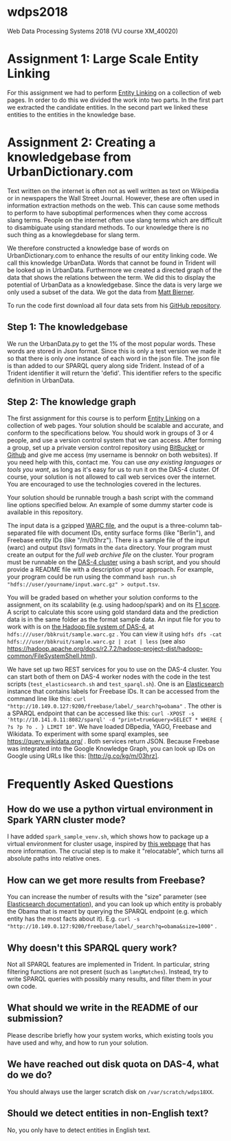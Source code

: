 # wdps2018
Web Data Processing Systems 2018 (VU course XM_40020)



# Assignment 1: Large Scale Entity Linking
For this assignment we had to perform [Entity Linking](https://en.wikipedia.org/wiki/Entity_linking) on a collection of web pages. In order to do this we divided the work into two parts. In the first part we extracted the candidate entities. In the second part we linked these entities to the entities in the knowledge base. 

# Assignment 2: Creating a knowledgebase from UrbanDictionary.com
Text written on the internet is often not as well written as text on Wikipedia or in newspapers the Wall Street Journal. However, these are often used in information extraction methods on the web. This can cause some methods to perform to have suboptimal performences when they come accross slang terms. People on the internet often use slang terms which are difficult to disambiguate using standard methods.  To our knowledge there is no such thing as a knowlegdebase for slang term. 

We therefore constructed a knowledge base of words on UrbanDictionary.com to enhance the results of our entity linking code. We call this knowledge UrbanData. Words that cannot be found in Trident will be looked up in UrbanData. Furthermore we created a directed graph of the data that shows the relations between the term. We did this to display the potential of UrbanData as a knowledgebase. Since the data is very large we only used a subset of the data. We got the data from [Matt Bierner](https://github.com/mattbierner/urban-dictionary-entry-collector). 

To run the code first download all four data sets from his [GitHub repository](https://github.com/mattbierner/urban-dictionary-entry-collector).
## Step 1: The knowledgebase

We run the UrbanData.py to get the 1% of the most popular words. These words are stored in Json format. Since this is only a test version we made it so that there is only one instance of each word in the json file. The json file is than added to our SPARQL query along side Trident. Instead of of a Trident identifier it will return the 'defid'. This identifier refers to the specific definition in UrbanData.

## Step 2: The knowledge graph









The first assignment for this course is to perform [Entity Linking](https://en.wikipedia.org/wiki/Entity_linking) on a collection of web pages. Your solution should be scalable and accurate, and conform to the specifications below. You should work in groups of 3 or 4 people, and use a version control system that we can access. After forming a group, set up a private version control repository using [BitBucket](https://bitbucket.org) or [Github](http://github.com) and give me access (my username is bennokr on both websites). If you need help with this, contact me. You can use *any existing languages or tools you want*, as long as it's easy for us to run it on the DAS-4 cluster. Of course, your solution is not allowed to call web services over the internet. You are encouraged to use the technologies covered in the lectures.

Your solution should be runnable trough a bash script with the command line options specified below. An example of some dummy starter code is available in this repository.

The input data is a gzipped [WARC file](https://en.wikipedia.org/wiki/Web_ARChive), and the ouput is a three-column tab-separated file with document IDs, entity surface forms (like "Berlin"), and Freebase entity IDs (like "/m/03hrz"). There is a sample file of the input (warc) and output (tsv) formats in the `data` directory. Your program must create an output for the *full web archive file* on the cluster. Your program must be runnable on the [DAS-4 cluster](https://www.cs.vu.nl/das4/) using a bash script, and you should provide a README file with a description of your approach. For example, your program could be run using the command `bash run.sh "hdfs://user/yourname/input.warc.gz" > output.tsv`.

You will be graded based on whether your solution conforms to the assignment, on its scalability (e.g. using hadoop/spark) and on its [F1 score](https://en.wikipedia.org/wiki/F1_score). A script to calculate this score using gold standard data and the prediction data is in the same folder as the format sample data. An input file for you to work with is on [the Hadoop file system of DAS-4](https://www.cs.vu.nl/das4/hadoop.shtml), at `hdfs:///user/bbkruit/sample.warc.gz` . You can view it using `hdfs dfs -cat hdfs:///user/bbkruit/sample.warc.gz | zcat | less` (see also https://hadoop.apache.org/docs/r2.7.2/hadoop-project-dist/hadoop-common/FileSystemShell.html).

We have set up two REST services for you to use on the DAS-4 cluster. You can start both of them on DAS-4 worker nodes with the code in the test scripts (`test_elasticsearch.sh` and `test_sparql.sh`). One is an [Elasticsearch](https://www.elastic.co/guide/en/elasticsearch/reference/2.4/index.html) instance that contains labels for Freebase IDs. It can be accessed from the command line like this: `curl "http://10.149.0.127:9200/freebase/label/_search?q=obama"` . The other is a SPARQL endpoint that can be accessed like this: `curl -XPOST -s 'http://10.141.0.11:8082/sparql' -d "print=true&query=SELECT * WHERE { ?s ?p ?o . } LIMIT 10"`.  We have loaded DBpedia, YAGO, Freebase and Wikidata. To experiment with some sparql examples, see https://query.wikidata.org/ . Both services return JSON. Because Freebase was integrated into the Google Knowledge Graph, you can look up IDs on Google using URLs like this: [http://g.co/kg/m/03hrz].


# Frequently Asked Questions

## How do we use a python virtual environment in Spark YARN cluster mode?
I have added `spark_sample_venv.sh`, which shows how to package up a virtual environment for cluster usage, inspired by [this webpage](http://henning.kropponline.de/2016/09/17/running-pyspark-with-virtualenv/) that has more information. The crucial step is to make it "relocatable", which turns all absolute paths into relative ones.

## How can we get more results from Freebase?
You can increase the number of results with the "size" parameter (see [Elasticsearch documentation](https://www.elastic.co/guide/en/elasticsearch/reference/2.4/index.html)), and you can look up which entity is probably the Obama that is meant by querying the SPARQL endpoint (e.g. which entity has the most facts about it). E.g. `curl -s "http://10.149.0.127:9200/freebase/label/_search?q=obama&size=1000"` .

## Why doesn't this SPARQL query work?
Not all SPARQL features are implemented in Trident. In particular, string filtering functions are not present (such as `langMatches`). Instead, try to write SPARQL queries with possibly many results, and filter them in your own code.

## What should we write in the README of our submission?
Please describe briefly how your system works, which existing tools you have used and why, and how to run your solution.

## We have reached out disk quota on DAS-4, what do we do?
You should always use the larger scratch disk on `/var/scratch/wdps18XX`.

## Should we detect entities in non-English text?
No, you only have to detect entities in English text.


